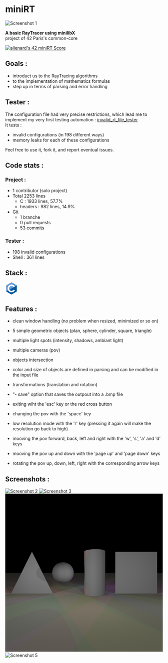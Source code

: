 # miniRT

![Screenshot 1](./saves/cylinder.bmp?raw=true)

**A basic RayTracer using minilibX**    
project of 42 Paris's common-core

<a href="https://github.com/JaeSeoKim/badge42"><img src="https://badge42.vercel.app/api/v2/cl4cq9w7c004409k3asnbj82v/project/1633981" alt="alienard's 42 miniRT Score" /></a>

## Goals :	
- introduct us to the RayTracing algorithms
- to the implementation of mathematics formulas
- step up in terms of parsing and error handling

## Tester :
The configuration file had very precise restrictions, which lead me to implement my very first testing automation : [invalid_rt_file_tester](https://github.com/lienardale/invalid_rt_file_tester)   
It tests :
- invalid configurations (in 198 different ways)
- memory leaks for each of these configurations   

Feel free to use it, fork it, and report eventual issues.

## Code stats :

### Project : 
- 1 contributor (solo project)
- Total 2253 lines
  - C : 1933 lines, 57.7%
  - headers : 982 lines, 14.9%
- Git
  - 1 branche
  - 0 pull requests
  - 53 commits   

### Tester :
- 198 invalid configurations
- Shell : 361 lines

## Stack :  

<a href="https://www.cprogramming.com/" target="_blank" rel="noreferrer"> 
	<img src="https://raw.githubusercontent.com/devicons/devicon/master/icons/c/c-original.svg" alt="c" width="40" height="40"/> 
</a> 

## Features :

- clean window handling (no problem when resized, minimized or so on)

- 5 simple geometric objects (plan, sphere, cylinder, square, triangle)

- multiple light spots (intensity, shadows, ambiant light)

- multiple cameras (pov)

- objects intersection

- color and size of objects are defined in parsing and can be modified in the input file

- transformations (translation and rotation)

- "- save" option that saves the outpout into a .bmp file

- exiting wiht the 'esc' key or the red cross button

- changing the pov with the 'space' key

- low resolution mode with the 'r' key (pressing it again will make the resolution go back to high)

- mooving the pov forward, back, left and right with the 'w', 's', 'a' and 'd' keys

- mooving the pov up and down with the 'page up' and 'page down' keys

- rotating the pov up, down, left, right with the corresponding arrow keys

## Screenshots :

![Screenshot 2](./saves/example.bmp?raw=true)
![Screenshot 3](./saves/lights.bmp?raw=true)
![Screenshot 4](./saves/objects.bmp?raw=true)
![Screenshot 5](./saves/triangle.bmp?raw=true)